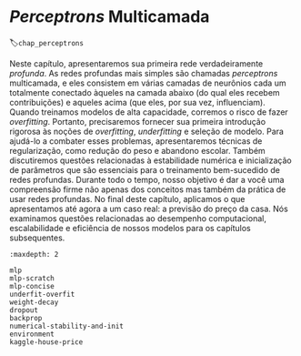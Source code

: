 # *Perceptrons* Multicamada
:label:`chap_perceptrons`

Neste capítulo, apresentaremos sua primeira rede verdadeiramente *profunda*.
As redes profundas mais simples são chamadas *perceptrons* multicamada,
e eles consistem em várias camadas de neurônios
cada um totalmente conectado àqueles na camada abaixo
(do qual eles recebem contribuições)
e aqueles acima (que eles, por sua vez, influenciam).
Quando treinamos modelos de alta capacidade, corremos o risco de fazer *overfitting*.
Portanto, precisaremos fornecer sua primeira introdução rigorosa
às noções de *overfitting*, *underfitting* e seleção de modelo.
Para ajudá-lo a combater esses problemas,
apresentaremos técnicas de regularização, como redução do peso e abandono escolar.
Também discutiremos questões relacionadas à estabilidade numérica e inicialização de parâmetros
que são essenciais para o treinamento bem-sucedido de redes profundas.
Durante todo o tempo, nosso objetivo é dar a você uma compreensão firme não apenas dos conceitos
mas também da prática de usar redes profundas.
No final deste capítulo,
aplicamos o que apresentamos até agora a um caso real: a previsão do preço da casa.
Nós examinamos questões relacionadas ao desempenho computacional,
escalabilidade e eficiência de nossos modelos para os capítulos subsequentes.

```toc
:maxdepth: 2

mlp
mlp-scratch
mlp-concise
underfit-overfit
weight-decay
dropout
backprop
numerical-stability-and-init
environment
kaggle-house-price
```

<!--stackedit_data:
eyJoaXN0b3J5IjpbNjAzMDE2NzhdfQ==
-->